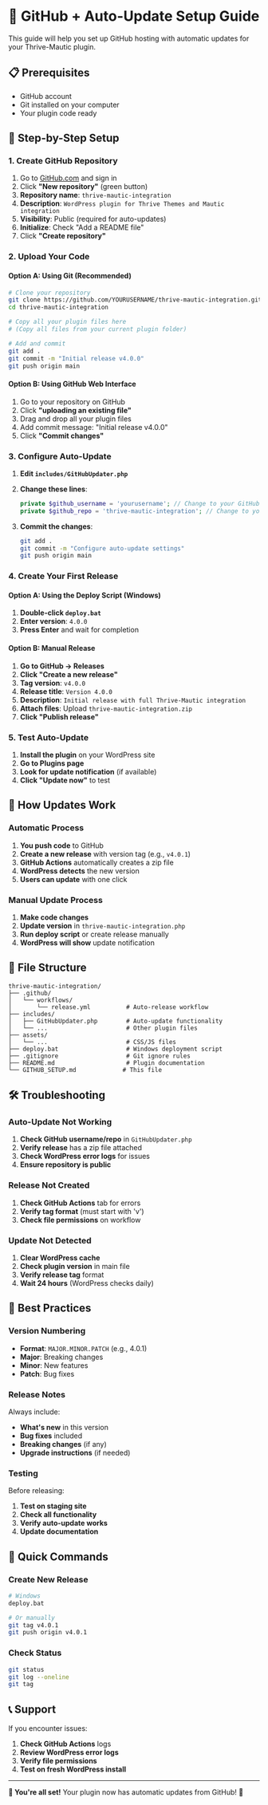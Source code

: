 # 🚀 GitHub + Auto-Update Setup Guide

This guide will help you set up GitHub hosting with automatic updates for your Thrive-Mautic plugin.

## 📋 Prerequisites

- GitHub account
- Git installed on your computer
- Your plugin code ready

## 🔧 Step-by-Step Setup

### 1. Create GitHub Repository

1. Go to [GitHub.com](https://github.com) and sign in
2. Click **"New repository"** (green button)
3. **Repository name**: `thrive-mautic-integration`
4. **Description**: `WordPress plugin for Thrive Themes and Mautic integration`
5. **Visibility**: Public (required for auto-updates)
6. **Initialize**: Check "Add a README file"
7. Click **"Create repository"**

### 2. Upload Your Code

#### Option A: Using Git (Recommended)

```bash
# Clone your repository
git clone https://github.com/YOURUSERNAME/thrive-mautic-integration.git
cd thrive-mautic-integration

# Copy all your plugin files here
# (Copy all files from your current plugin folder)

# Add and commit
git add .
git commit -m "Initial release v4.0.0"
git push origin main
```

#### Option B: Using GitHub Web Interface

1. Go to your repository on GitHub
2. Click **"uploading an existing file"**
3. Drag and drop all your plugin files
4. Add commit message: "Initial release v4.0.0"
5. Click **"Commit changes"**

### 3. Configure Auto-Update

1. **Edit `includes/GitHubUpdater.php`**
2. **Change these lines**:
   ```php
   private $github_username = 'yourusername'; // Change to your GitHub username
   private $github_repo = 'thrive-mautic-integration'; // Change to your repo name
   ```

3. **Commit the changes**:
   ```bash
   git add .
   git commit -m "Configure auto-update settings"
   git push origin main
   ```

### 4. Create Your First Release

#### Option A: Using the Deploy Script (Windows)

1. **Double-click `deploy.bat`**
2. **Enter version**: `4.0.0`
3. **Press Enter** and wait for completion

#### Option B: Manual Release

1. **Go to GitHub → Releases**
2. **Click "Create a new release"**
3. **Tag version**: `v4.0.0`
4. **Release title**: `Version 4.0.0`
5. **Description**: `Initial release with full Thrive-Mautic integration`
6. **Attach files**: Upload `thrive-mautic-integration.zip`
7. **Click "Publish release"**

### 5. Test Auto-Update

1. **Install the plugin** on your WordPress site
2. **Go to Plugins page**
3. **Look for update notification** (if available)
4. **Click "Update now"** to test

## 🔄 How Updates Work

### Automatic Process

1. **You push code** to GitHub
2. **Create a new release** with version tag (e.g., `v4.0.1`)
3. **GitHub Actions** automatically creates a zip file
4. **WordPress detects** the new version
5. **Users can update** with one click

### Manual Update Process

1. **Make code changes**
2. **Update version** in `thrive-mautic-integration.php`
3. **Run deploy script** or create release manually
4. **WordPress will show** update notification

## 📁 File Structure

```
thrive-mautic-integration/
├── .github/
│   └── workflows/
│       └── release.yml          # Auto-release workflow
├── includes/
│   ├── GitHubUpdater.php        # Auto-update functionality
│   └── ...                      # Other plugin files
├── assets/
│   └── ...                      # CSS/JS files
├── deploy.bat                   # Windows deployment script
├── .gitignore                   # Git ignore rules
├── README.md                    # Plugin documentation
└── GITHUB_SETUP.md             # This file
```

## 🛠️ Troubleshooting

### Auto-Update Not Working

1. **Check GitHub username/repo** in `GitHubUpdater.php`
2. **Verify release** has a zip file attached
3. **Check WordPress error logs** for issues
4. **Ensure repository is public**

### Release Not Created

1. **Check GitHub Actions** tab for errors
2. **Verify tag format** (must start with 'v')
3. **Check file permissions** on workflow

### Update Not Detected

1. **Clear WordPress cache**
2. **Check plugin version** in main file
3. **Verify release tag** format
4. **Wait 24 hours** (WordPress checks daily)

## 🎯 Best Practices

### Version Numbering

- **Format**: `MAJOR.MINOR.PATCH` (e.g., 4.0.1)
- **Major**: Breaking changes
- **Minor**: New features
- **Patch**: Bug fixes

### Release Notes

Always include:
- **What's new** in this version
- **Bug fixes** included
- **Breaking changes** (if any)
- **Upgrade instructions** (if needed)

### Testing

Before releasing:
1. **Test on staging site**
2. **Check all functionality**
3. **Verify auto-update works**
4. **Update documentation**

## 🚀 Quick Commands

### Create New Release

```bash
# Windows
deploy.bat

# Or manually
git tag v4.0.1
git push origin v4.0.1
```

### Check Status

```bash
git status
git log --oneline
git tag
```

## 📞 Support

If you encounter issues:

1. **Check GitHub Actions** logs
2. **Review WordPress error logs**
3. **Verify file permissions**
4. **Test on fresh WordPress install**

---

**🎉 You're all set!** Your plugin now has automatic updates from GitHub! 🚀
